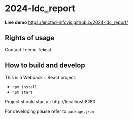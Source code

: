 # 2024-ldc_report

**Live demo** https://unctad-infovis.github.io/2024-ldc_report/

## Rights of usage

Contact Teemo Tebest.

## How to build and develop

This is a Webpack + React project.

* `npm install`
* `npm start`

Project should start at: http://localhost:8080

For developing please refer to `package.json`
